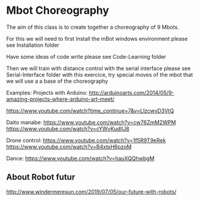 # Mbot Choreography

The aim of this class is to create together a choreography of 9 Mbots.

For this we will need to first Install the mBot windows environment
please see Installation folder

Have some ideas of code write
please see Code-Learning folder

Then we will train with distance control with the serial interface 
please see Serial-Interface folder
with this exercice, try special moves of the mbot that we will use a a base of the choreography

Examples:
Projects with Arduino:
http://arduinoarts.com/2014/05/9-amazing-projects-where-arduino-art-meet/

https://www.youtube.com/watch?time_continue=7&v=LlzcwvD3VtQ

Daito manabe:
https://www.youtube.com/watch?v=cw76ZmM2WPM
https://www.youtube.com/watch?v=cYWvKudIIJ8

Drone control:
https://www.youtube.com/watch?v=1f5R9T9eRek
https://www.youtube.com/watch?v=B4xtsH6pzoM

Dance:
https://www.youtube.com/watch?v=hauXQQhwbgM


## About Robot futur
http://www.windermeresun.com/2019/07/05/our-future-with-robots/
